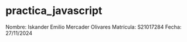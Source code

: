 # practica_javascript
Nombre: Iskander Emilio Mercader Olivares
Matrícula: S21017284
Fecha: 27/11/2024
